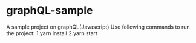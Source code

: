 # graphQL-sample
A sample project on graphQL(Javascript)  Use following commands to run the project:  1.yarn install  2.yarn start 
